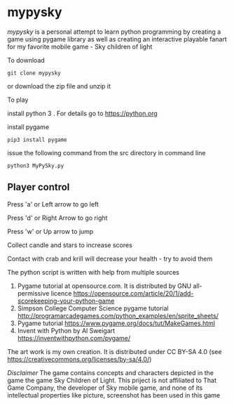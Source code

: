 # mypysky 

*mypysky* is a personal attempt to learn python programming by creating a game using pygame library as well as creating an interactive playable fanart for my favorite mobile game - Sky children of light 

To download 

`git clone mypysky`
 
or download  the zip file and unzip it 

To play  

install python 3 . For details  go to <https://python.org>

install pygame 

`pip3 install pygame`

issue the following command from the src directory in command line 

`python3 MyPySky.py`

## Player control 

Press 'a' or Left arrow to go left 

Press 'd' or Right Arrow to go right

Press 'w' or Up arrow to jump

Collect candle and stars to increase scores 

Contact with crab and krill will decrease your health - try to avoid them 

The python script is written with help from multiple sources

1.  Pygame tutorial at opensource.com. It is distributed by GNU all-permissive licence <https://opensource.com/article/20/1/add-scorekeeping-your-python-game>
2.  Simpson College Computer Science pygame tutorial <http://programarcadegames.com/python_examples/en/sprite_sheets/>
3.  Pygame tutorial <https://www.pygame.org/docs/tut/MakeGames.html>
4. Invent with Python by Al Sweigart <https://inventwithpython.com/pygame/> 

The art work is my own creation. It is distributed under CC BY-SA 4.0 (see <https://creativecommons.org/licenses/by-sa/4.0/>)

*Disclaimer*  The  game contains concepts and  characters depicted in the game the game Sky Children of Light.
 This priject is not affiliated to That Game  Company, the developer of Sky mobile game, and none of its 
intellectual properties like  picture, screenshot has been used in this game 


